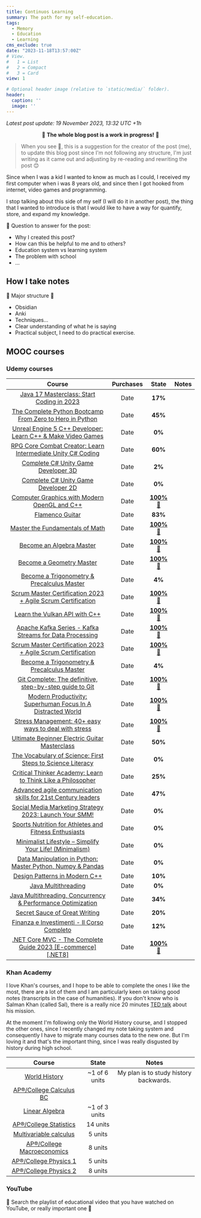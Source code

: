 ```yaml
---
title: Continuos Learning
summary: The path for my self-education.
tags:
  - Memory
  - Education
  - Learning
cms_exclude: true
date: "2023-11-18T13:57:00Z"
# View.
#   1 = List
#   2 = Compact
#   3 = Card
view: 1

# Optional header image (relative to `static/media/` folder).
header:
  caption: ''
  image: ''
---
```

*Latest post update: 19 November 2023, 13:32 UTC +1h*

<center> 🚨 <b>The whole blog post is a work in progress!</b> 🚨</center>

> When you see 🚨, this is a suggestion for the creator of the post (me), to update this blog post since I'm not following any structure, I'm just writing as it came out and adjusting by re-reading and rewriting the post 😊

Since when I was a kid I wanted to know as much as I could, I received my first computer when i was 8 years old, and since then I got hooked from internet, video games and programming.

I stop talking about this side of my self (I will do it in another post), the thing that I wanted to introduce is that I would like to have a way for quantify, store, and expand my knowledge.

🚨 Question to answer for the post:
* Why I created this post?
* How can this be helpful to me and to others?
* Education system vs learning system
* The problem with school
* ...

## How I take notes

🚨 Major structure 🚨
* Obsidian
* Anki
* Techniques...
* Clear understanding of what he is saying
* Practical subject, I need to do practical exercise.

## MOOC courses
### Udemy courses
| Course | Purchases | State | Notes |
|:------:|:------:|:------:|:-------:|
| [Java 17 Masterclass: Start Coding in 2023](https://www.udemy.com/course/java-the-complete-java-developer-course/) | Date | **17%** | |
| [The Complete Python Bootcamp From Zero to Hero in Python](https://www.udemy.com/course/complete-python-bootcamp/) | Date | **45%** | |
| [Unreal Engine 5 C++ Developer: Learn C++ & Make Video Games](https://www.udemy.com/course/unrealcourse/) | Date | **0%** | |
| [RPG Core Combat Creator: Learn Intermediate Unity C# Coding](https://www.udemy.com/course/unityrpg/) | Date | **60%** | |
| [Complete C# Unity Game Developer 3D](https://www.udemy.com/course/unitycourse2/) | Date | **2%** | |
| [Complete C# Unity Game Developer 2D](https://www.udemy.com/course/unitycourse/) | Date | **0%** | |
| [Computer Graphics with Modern OpenGL and C++](https://www.udemy.com/course/graphics-with-modern-opengl/) | Date | **[100% 📄](/uploads/UC-OPENGL.pdf)**| |
| [Flamenco Guitar](https://www.udemy.com/course/flamenco-guitar-a/) | Date | **83%** | |
| [Master the Fundamentals of Math](https://www.udemy.com/course/fundamentals-of-math/) | Date | **[100% 📄](/uploads/UC-MATH-FUND.pdf)** | |
| [Become an Algebra Master](https://www.udemy.com/course/integralcalc-algebra/) | Date | **[100% 📄](/uploads/UC-ALGEBRA.pdf)**| |
| [Become a Geometry Master](https://www.udemy.com/course/geometry-basics/) | Date | **[100% 📄](/uploads/UC-GEOMETRY.pdf)**| |
| [Become a Trigonometry & Precalculus Master](https://www.udemy.com/course/trig-by-krista-king/) | Date | **4%** | |
| [Scrum Master Certification 2023 + Agile Scrum Certification](https://www.udemy.com/course/scrum-certification/) | Date | **[100% 📄](/uploads/UC-SCRUM.pdf)** | |
| [Learn the Vulkan API with C++](https://www.udemy.com/course/learn-the-vulkan-api-with-cpp/) | Date | **[100% 📄](/uploads/UC-VULKAN.pdf)** | |
| [Apache Kafka Series - Kafka Streams for Data Processing](https://www.udemy.com/course/kafka-streams/) | Date | **[100% 📄](/uploads/UC-KAFKA-STREAMS.pdf)** | |
| [Scrum Master Certification 2023 + Agile Scrum Certification](https://www.udemy.com/course/scrum-certification/) | Date | **[100% 📄](/uploads/UC-SCRUM.pdf)** | |
| [Become a Trigonometry & Precalculus Master](https://www.udemy.com/course/trig-by-krista-king/) | Date | **4%** | |
| [Git Complete: The definitive, step-by-step guide to Git](https://www.udemy.com/course/git-complete/) | Date | **[100% 📄](/uploads/UC-GIT.pdf)** | |
| [Modern Productivity: Superhuman Focus In A Distracted World](https://www.udemy.com/course/modern-productivity/) | Date | **[100% 📄](/uploads/UC-PRODUCTIVITY.pdf)** | |
| [Stress Management: 40+ easy ways to deal with stress](https://www.udemy.com/course/stress-management-40-easy-ways-to-deal-with-stress/) | Date | **[100% 📄](/uploads/UC-STRESS.pdf)** | |
| [Ultimate Beginner Electric Guitar Masterclass](https://www.udemy.com/course/rock-guitar-masterclass/) | Date | **50%** | |
| [The Vocabulary of Science: First Steps to Science Literacy](https://www.udemy.com/course/the-vocabulary-of-science/) | Date | **0%** | |
| [Critical Thinker Academy: Learn to Think Like a Philosopher](https://www.udemy.com/course/critical-thinker-academy/) | Date | **25%** | |
| [Advanced agile communication skills for 21st Century leaders](https://www.udemy.com/course/advancedcommunicationskills/) | Date | **47%** | |
| [Social Media Marketing Strategy 2023: Launch Your SMM!](https://www.udemy.com/course/social-media-marketing-strategy-course/) | Date | **0%** | |
| [Sports Nutrition for Athletes and Fitness Enthusiasts](https://www.udemy.com/course/sports-nutrition-for-athletes-and-fitness-enthusiasts/) | Date | **0%** | |
| [Minimalist Lifestyle – Simplify Your Life! (Minimalism)](https://www.udemy.com/course/minimalist-lifestyle-simplify-your-life-and-feel-amazing/) | Date | **0%** | |
| [Data Manipulation in Python: Master Python, Numpy & Pandas](https://www.udemy.com/course/master-data-science-in-python/) | Date | **0%** | |
| [Design Patterns in Modern C++](https://www.udemy.com/course/patterns-cplusplus/) | Date | **10%** | |
| [Java Multithreading](https://www.udemy.com/course/java-multithreading/) | Date | **0%** | |
| [Java Multithreading, Concurrency & Performance Optimization](https://www.udemy.com/course/java-multithreading-concurrency-performance-optimization/) | Date | **34%** | |
| [Secret Sauce of Great Writing](https://www.udemy.com/course/secret-sauce-of-great-writing/) | Date | **20%** | |
| [Finanza e Investimenti - Il Corso Completo](https://www.udemy.com/course/finanza-e-investimenti-il-corso-completo/) | Date | **12%** | |
| [.NET Core MVC - The Complete Guide 2023 [E-commerce] [.NET8]](https://www.udemy.com/course/complete-aspnet-core-21-course/) | Date | **[100% 📄](/uploads/UC-DOT-NET.pdf)** | |

### Khan Academy
I love Khan's courses, and I hope to be able to complete the ones I like the most, there are a lot of them and I am particularly keen on taking good notes (transcripts in the case of humanities). If you don't know who is Salman Khan (called Sal), there is a really nice 20 minutes [TED talk](https://www.youtube.com/watch?v=nTFEUsudhfs) about his mission.

At the moment I'm following only the World History course, and I stopped the other ones, since I recently changed my note taking system and consequently I have to migrate many courses data to the new one. But I'm loving it and that's the important thing, since I was really disgusted by history during high school.

| Course | State | Notes |
|:------:|:------:|:-------:|
|[World History](https://www.khanacademy.org/humanities/world-history) | ~1 of 6 units| My plan is to study history backwards.|
|[AP®︎/College Calculus BC](https://www.khanacademy.org/math/ap-calculus-bc)| | |
|[Linear Algebra](https://www.khanacademy.org/math/linear-algebra) |~1 of 3 units | |
|[AP®︎/College Statistics](https://www.khanacademy.org/math/ap-statistics) |14 units| |
|[Multivariable calculus](https://www.khanacademy.org/math/multivariable-calculus)| 5 units| |
|[AP®︎/College Macroeconomics](https://www.khanacademy.org/economics-finance-domain/ap-macroeconomics)|8 units| |
|[AP®︎/College Physics 1](https://www.khanacademy.org/science/ap-college-physics-1) | 5 units | |
|[AP®︎/College Physics 2](https://www.khanacademy.org/science/ap-physics-2) | 8 units | |

### YouTube
🚨 Search the playlist of educational video that you have watched on YouTube, or really important one 🚨